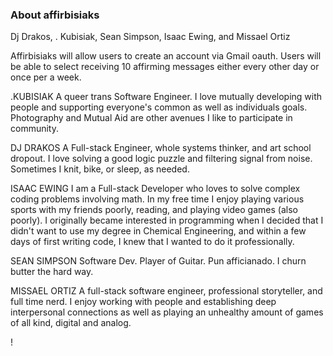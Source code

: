 ### About affirbisiaks

Dj Drakos, . Kubisiak, Sean Simpson, Isaac Ewing, and Missael Ortiz

Affirbisiaks will allow users to create an account via Gmail oauth. Users will be able to select receiving 10 affirming messages either every other day or once per a week.

.KUBISIAK
A queer trans Software Engineer. I love mutually developing with people and supporting everyone's common as well as individuals goals. Photography and Mutual Aid are other avenues I like to participate in community.

DJ DRAKOS
A Full-stack Engineer, whole systems thinker, and art school dropout. I love solving a good logic puzzle and filtering signal from noise. Sometimes I knit, bike, or sleep, as needed.

ISAAC EWING
I am a Full-stack Developer who loves to solve complex coding problems involving math. In my free time I enjoy playing various sports with my friends poorly, reading, and playing video games (also poorly). I originally became interested in programming when I decided that I didn't want to use my degree in Chemical Engineering, and within a few days of first writing code, I knew that I wanted to do it professionally.

SEAN SIMPSON
Software Dev.  Player of Guitar.  Pun afficianado.
I churn butter the hard way.


MISSAEL ORTIZ
A full-stack software engineer, professional storyteller, and full time nerd. I enjoy working with people and establishing deep interpersonal connections as well as playing an unhealthy amount of games of all kind, digital and analog.

!
